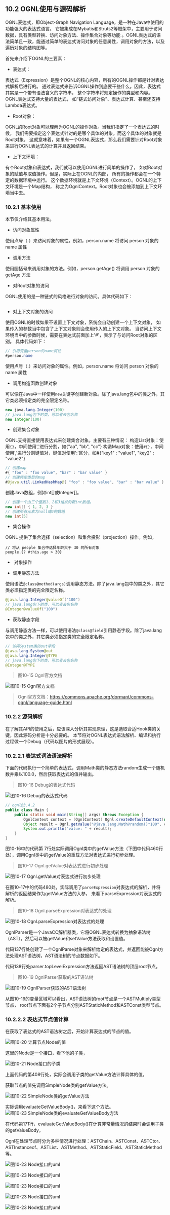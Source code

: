 ## 10.2 OGNL使用与源码解析


OGNL表达式，即Object-Graph Navigation Language，是一种在Java中使用的功能强大的表达式语言。
它被集成在Mybatis和Struts2等框架中，主要用于访问数据，具有类型转换、访问对象方法、操作集合对象等功能
。OGNL表达式的语法简单且一致，能通过简单的表达式访问对象的任意属性，调用对象的方法，以及遍历对象的结构图等。

首先来介绍下OGNL的三要素：

+ 表达式：

表达式（Expression）是整个OGNL的核心内容，所有的OGNL操作都是针对表达式解析后进行的。
通过表达式来告诉OGNL操作到底要干些什么。因此，表达式其实是一个带有语法含义的字符串，
整个字符串将规定操作的类型和内容。OGNL表达式支持大量的表达式，
如“链式访问对象”、表达式计算、甚至还支持Lambda表达式。

+ Root对象：

OGNL的Root对象可以理解为OGNL的操作对象。当我们指定了一个表达式的时候，
我们需要指定这个表达式针对的是哪个具体的对象。而这个具体的对象就是Root对象，
这就意味着，如果有一个OGNL表达式，那么我们需要针对Root对象来进行OGNL表达式的计算并且返回结果。

+ 上下文环境：

有个Root对象和表达式，我们就可以使用OGNL进行简单的操作了，
如对Root对象的赋值与取值操作。但是，实际上在OGNL的内部，
所有的操作都会在一个特定的数据环境中运行。
这个数据环境就是上下文环境（Context）。OGNL的上下文环境是一个Map结构，
称之为OgnlContext。Root对象也会被添加到上下文环境当中去。

### 10.2.1 基本使用

本节仅介绍其基本用法。

+ 访问对象属性

使用点号（.）来访问对象的属性。例如，person.name 将访问 person 对象的 name 属性

+ 调用方法
  
使用圆括号来调用对象的方法。例如，person.getAge() 将调用 person 对象的 getAge 方法

+ 对Root对象的访问

OGNL使用的是一种链式的风格进行对象的访问。具体代码如下：
```java

```

+ 对上下文对象的访问

使用OGNL的时候如果不设置上下文对象，系统会自动创建一个上下文对象，
如果传入的参数当中包含了上下文对象则会使用传入的上下文对象。
当访问上下文环境当中的参数时候，需要在表达式前面加上'#'，表示了与访问Root对象的区别。
具体代码如下：
```java
// 引用变量person的name属性
#person.name 
```

使用点号（.）来访问对象的属性。例如，person.name 将访问 person 对象的 name 属性


+ 调用构造函数创建对象

可以像在Java中一样使用`new`关键字创建新对象。除了java.lang包中的类之外，其它类必须指定类的完全限定名称。
```java
new java.lang.Integer(100)
// java.lang包下的类，可以省去包名称
new Integer(100)
```

+ 创建集合对象

OGNL支持直接使用表达式来创建集合对象。主要有三种情况：
构造List对象：使用`{}`，中间使用','进行分割，如{"aa", "bb", "cc"}
构造Map对象：使用`#{}`，中间使用','进行分割键值对，键值对使用':'区分，如#{"key1" : "value1", "key2" : "value2"}

```java
// 创建map
#{ "foo" : "foo value", "bar" : "bar value" }
// 创建特定类型的map
#@java.util.LinkedHashMap@{ "foo" : "foo value", "bar" : "bar value" }
```

创建Java数组，例如int[]或Integer[]。
```java
// 创建一个由三个整数1、2和3组成的新int数组。
new int[] { 1, 2, 3 }
// 创建所有元素为null或0的数组
new int[5]
```

+ 集合操作

OGNL 提供了集合选择（selection）和集合投影（projection）操作。例如，  
```
// 将从 people 集合中选择年龄大于 30 的所有对象
people.{? #this.age > 30} 
```
+  对象操作

+ 调用静态方法

使用语法`@class@method(args)`调用静态方法。除了java.lang包中的类之外，其它类必须指定类的完全限定名称。
```java
@java.lang.Integer@valueOf("100")
// java.lang包下的类，可以省去包名称
@Integer@valueOf("100")
```

+ 获取静态字段

与调用静态方法一样，可以使用语法`@class@field`引用静态字段。除了java.lang包中的类之外，其它类必须指定类的完全限定名称。
```java
// 访问System类的out字段
@java.lang.System@out
@java.lang.Integer@TYPE
// java.lang包下的类，可以省去包名称
@Integer@TYPE
```

> 图10-15 Ognl官方文档

![图10-15 Ognl官方文档](../../.vuepress/public/images/book/expression/img/10-15.jpg)

> Ognl官方文档：https://commons.apache.org/dormant/commons-ognl/language-guide.html



### 10.2.2 源码解析

在了解其API的使用之后，应该深入分析其实现原理，这是选取合适Hook类的关键，因此源码分析是十分必要的。
本节将对OGNL表达式语法解析、编译和执行过程做一个Debug（代码以图片的形式展现）。

### 10.2.2.1 表达式词法语法解析
下面的代码执行一个简单的表达式，调用Math类的静态方法random生成一个随机数并乘以100.0，然后获取表达式的值并输出。
> 图10-16 Debug的表达式代码

![图10-16 Debug的表达式代码](../../.vuepress/public/images/book/expression/img/10-16.jpg)

```java
// ognl@3.4.2
public class Main {
    public static void main(String[] args) throws Exception {
        OgnlContext context = (OgnlContext) Ognl.createDefaultContext(null);
        Object result = Ognl.getValue("@java.lang.Math@random()*100", context, context.getRoot());
        System.out.println("value: " + result);
    }
}
```
图10-16中的代码第 7行处实际调用Ognl类中的getValue方法（下图中代码460行处），调用Ognl类中的getValue的重载方法对表达式进行初步处理。
> 图10-17 Ognl.getValue对表达式进行初步处理

![图10-17 Ognl.getValue对表达式进行初步处理](../../.vuepress/public/images/book/expression/img/10-17.jpg)

在图10-17中的代码480处，实际调用了`parseExpression`对表达式的解析，并将解析的返回结果作为getValue方法的入参，
来看下parseExpression对表达式的解析。
> 图10-18 Ognl.parseExpression对表达式的处理

![图10-18 Ognl.parseExpression对表达式的处理](../../.vuepress/public/images/book/expression/img/10-18.jpg)

OgnlParser是一个JavaCC解析器类，它将OGNL表达式转换为抽象语法树（AST），然后可以被getValue和setValue方法获取和设置值。

代码137行处创建了一个OgnlParse对象来解析给定的表达式，并返回能被Ognl方法处理AST语法树，AST语法树的节点数据如下。

代码138行处parser.topLevelExpression方法返回AST语法树的顶层root节点。

> 图10-19 OgnlParser获取的AST语法树

![图10-19 OgnlParser获取的AST语法树](../../.vuepress/public/images/book/expression/img/10-19.jpg)

从图10-19的变量区域可以看出，AST语法树的root节点是一个ASTMultiply类型节点，
root节点下面有2个子节点分别ASTStaticMethod和ASTConst类型节点。

### 10.2.2.2 表达式节点值计算

在获取了表达式的AST语法树之后，开始计算表达式的节点的值。

![图10-20 计算节点Node的值](../../.vuepress/public/images/book/expression/img/10-20.jpg)

这里的Node是一个接口，看下他的子类，

![图10-21 Node接口的子类](../../.vuepress/public/images/book/expression/img/10-21.jpg)

上面代码的第408行处，实际会调用子类的getValue方法计算具体的值。

获取节点的值先调用SimpleNode类的getValue方法。

![图10-22 SimpleNode类的getValue方法](../../.vuepress/public/images/book/expression/img/10-22.jpg)

实际调用evaluateGetValueBody()，来看下这个方法。
![图10-23 SimpleNode类的evaluateGetValueBody方法](../../.vuepress/public/images/book/expression/img/10-23.jpg)

在代码第171行，evaluateGetValueBody()在计算非常量情况的结果时会调用子类的getValueBody。

Ognl在处理节点时分为多种情况进行处理：ASTChain、ASTConst、ASTCtor、ASTInstanceof、ASTList、ASTMethod、ASTStaticField、ASTStaticMethod等。

![图10-23 Node接口的uml](../../.vuepress/public/images/book/expression/img/10-24.jpg)

![图10-23 Node接口的uml](../../.vuepress/public/images/book/expression/img/10-25.jpg)

![图10-23 Node接口的uml](../../.vuepress/public/images/book/expression/img/10-26.jpg)

![图10-23 Node接口的uml](../../.vuepress/public/images/book/expression/img/10-27.jpg)

![图10-23 Node接口的uml](../../.vuepress/public/images/book/expression/img/10-28.jpg)
